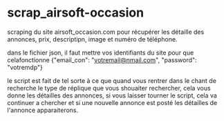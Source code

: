 # scrap_airsoft-occasion
scraping du site airsoft_occasion.com pour récupérer les détaille des annonces, prix, descriptipn, image et numéro de téléphone. 


dans le fichier json, il faut mettre vos identifiants du site pour que celafonctionne {"email_con": "votremail@nmail.com", "password": "votremdp"}

le script est fait de tel sorte à ce que quand vous rentrer dans le chant de recherche le type de réplique que vous shouaiter rechercher, 
cela vous donne les détailles des annonces, si vous laisser tourner le script, cela va continuer a chercher et si une nouvelle annonce est posté les détailles de l'annonce apparaiterons.



